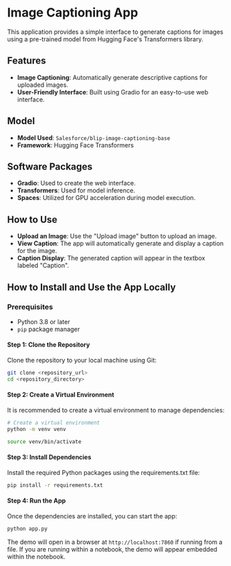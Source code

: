 # Image Captioning App

This application provides a simple interface to generate captions for images using a pre-trained model from Hugging Face's Transformers library.

## Features
- **Image Captioning**: Automatically generate descriptive captions for uploaded images.
- **User-Friendly Interface**: Built using Gradio for an easy-to-use web interface.

## Model
- **Model Used**: `Salesforce/blip-image-captioning-base`
- **Framework**: Hugging Face Transformers

## Software Packages
- **Gradio**: Used to create the web interface.
- **Transformers**: Used for model inference.
- **Spaces**: Utilized for GPU acceleration during model execution.

## How to Use
- **Upload an Image**: Use the "Upload image" button to upload an image.
- **View Caption**: The app will automatically generate and display a caption for the image.
- **Caption Display**: The generated caption will appear in the textbox labeled "Caption".

## How to Install and Use the App Locally

### Prerequisites
- Python 3.8 or later
- `pip` package manager

#### Step 1: Clone the Repository
Clone the repository to your local machine using Git:

```bash
git clone <repository_url>
cd <repository_directory>
```

#### Step 2: Create a Virtual Environment

It is recommended to create a virtual environment to manage dependencies:

```bash
# Create a virtual environment
python -m venv venv

source venv/bin/activate
```

#### Step 3: Install Dependencies

Install the required Python packages using the requirements.txt file:

```bash
pip install -r requirements.txt
```

#### Step 4: Run the App

Once the dependencies are installed, you can start the app:

```bash
python app.py
```

The demo will open in a browser at `http://localhost:7860` if running from a file. If you are running within a notebook, the demo will appear embedded within the notebook.
